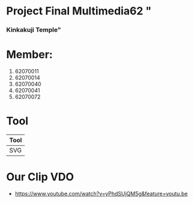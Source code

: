 # Project Final Multimedia62 "
### Kinkakuji Temple"

# Member:
1. 62070011
2. 62070014
3. 62070040
4. 62070041
5. 62070072

# Tool
 |     Tool       |
 | ---------------|
 | SVG            | 
 
# Our Clip VDO
- https://www.youtube.com/watch?v=yPhdSUjQM5g&feature=youtu.be

